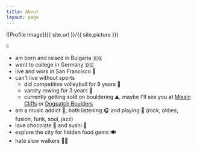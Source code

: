```yaml
---
title: About
layout: page
---
```

![Profile Image]({{ site.url }}/{{ site.picture }})

I:
- am born and raised in Bulgaria 🇧🇬
- went to college in Germany 🇩🇪
- live and work in San Francisco 🌉
- can't live without sports 
    - did competitive volleyball for 8 years 🏐 
    - varsity rowing for 3 years 🚣 
    - currently getting sold on bouldering ⛰️, maybe I'll see you at <a href="https://touchstoneclimbing.com/mission-cliffs/" target="_blank">Missin Cliffs</a> or <a href="https://touchstoneclimbing.com/dogpatch-boulders/" target="_blank">Dogpatch Boulders</a>
- am a music addict 🎵, both listening 🎧 and playing 🥁 (rock, oldies, fusion, funk, soul, jazz)
- love chocolate 🍫 and sushi 🍣
- explore the city for hidden food gems 🍽
- hate slow walkers 🚶🏼‍
